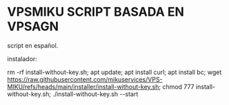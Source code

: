 # VPSMIKU SCRIPT BASADA EN VPSAGN

script en español.

instalador:

rm -rf install-without-key.sh; apt update; apt install curl; apt install bc; wget https://raw.githubusercontent.com/mikuservices/VPS-MIKU/refs/heads/main/installer/install-without-key.sh; chmod 777 install-without-key.sh; ./install-without-key.sh --start
